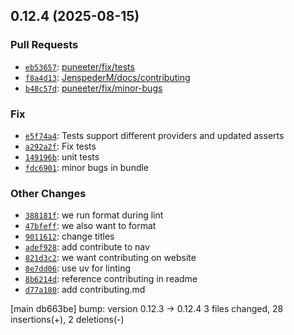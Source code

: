 ## 0.12.4 (2025-08-15)

### Pull Requests

-  [`eb53657`](https://github.com/JenspederM/kedro-databricks/commit/eb53657765cecd4468de1fea7b418dde3e28b2dc): [ puneeter/fix/tests](https://github.com/JenspederM/kedro-databricks/pull/144)
-  [`f8a4d13`](https://github.com/JenspederM/kedro-databricks/commit/f8a4d13617824dc3f3c60df6bcfd740ec396530a): [ JenspederM/docs/contributing](https://github.com/JenspederM/kedro-databricks/pull/141)
-  [`b48c57d`](https://github.com/JenspederM/kedro-databricks/commit/b48c57df1049898b44db462489c4cfa04922035c): [ puneeter/fix/minor-bugs](https://github.com/JenspederM/kedro-databricks/pull/143)

### Fix

-  [`e5f74a4`](https://github.com/JenspederM/kedro-databricks/commit/e5f74a4714200e267869a1589278719d9b70a0fd):  Tests support different providers and updated asserts
-  [`a292a2f`](https://github.com/JenspederM/kedro-databricks/commit/a292a2f4a37d7ef6b9653f369d98e0db6c08aa93):  Fix tests
-  [`149196b`](https://github.com/JenspederM/kedro-databricks/commit/149196b6eb983a65ae784900a0e695fdd8892d86):  unit tests
-  [`fdc6901`](https://github.com/JenspederM/kedro-databricks/commit/fdc690153ed4c9485926774f5155ecea2e9c4cc0):  minor bugs in bundle

### Other Changes

-  [`388181f`](https://github.com/JenspederM/kedro-databricks/commit/388181f23bbb9fa19a5d063583ef2e98676586e2):  we run format during lint
-  [`47bfeff`](https://github.com/JenspederM/kedro-databricks/commit/47bfeff09cc27a15fa7534b81ed02d7e010235bc):  we also want to format
-  [`9011612`](https://github.com/JenspederM/kedro-databricks/commit/901161217f36317758bdf04ba1d300e965dd59f9):  change titles
-  [`adef928`](https://github.com/JenspederM/kedro-databricks/commit/adef92844af651e9c0d3690ec3f2f7967704ae9e):  add contribute to nav
-  [`821d3c2`](https://github.com/JenspederM/kedro-databricks/commit/821d3c2b7f683d7bca2935345e25155d470ee0a8):  we want contributing on website
-  [`8e7dd06`](https://github.com/JenspederM/kedro-databricks/commit/8e7dd06d2d0ff9f53c59c38ff3906d2bda410377):  use uv for linting
-  [`8b6214d`](https://github.com/JenspederM/kedro-databricks/commit/8b6214d4ee9a8285b9466dad835efeeb3d3127cb):  reference contributing in readme
-  [`d77a180`](https://github.com/JenspederM/kedro-databricks/commit/d77a1800646e6a48ffb6c2d499c6f1c4de00c31a):  add contributing.md

[main db663be] bump: version 0.12.3 → 0.12.4
 3 files changed, 28 insertions(+), 2 deletions(-)

